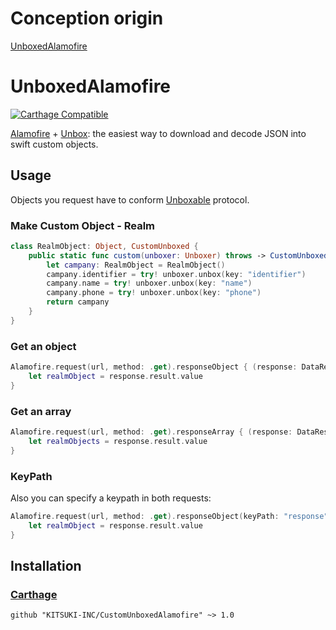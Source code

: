 # Conception origin
[UnboxedAlamofire](https://github.com/serejahh/UnboxedAlamofire)

# UnboxedAlamofire

[![Carthage Compatible](https://img.shields.io/badge/Carthage-compatible-4BC51D.svg?style=flat)](https://github.com/Carthage/Carthage)

[Alamofire](https://github.com/Alamofire/Alamofire) + [Unbox](https://github.com/JohnSundell/Unbox): the easiest way to download and decode JSON into swift custom objects.

## Usage

Objects you request have to conform [Unboxable](https://github.com/JohnSundell/Unbox#basic-example) protocol.

### Make Custom Object - Realm
``` swift
class RealmObject: Object, CustomUnboxed {
    public static func custom(unboxer: Unboxer) throws -> CustomUnboxed {
        let campany: RealmObject = RealmObject()
        campany.identifier = try! unboxer.unbox(key: "identifier")
        campany.name = try! unboxer.unbox(key: "name")
        campany.phone = try! unboxer.unbox(key: "phone")
        return campany
    }
}
```

### Get an object

``` swift
Alamofire.request(url, method: .get).responseObject { (response: DataResponse<RealmObject>) in
	let realmObject = response.result.value
}
```

### Get an array

``` swift
Alamofire.request(url, method: .get).responseArray { (response: DataResponse<[RealmObject]>) in
	let realmObjects = response.result.value
}
```

### KeyPath

Also you can specify a keypath in both requests:

``` swift
Alamofire.request(url, method: .get).responseObject(keyPath: "response") { (response: DataResponse<RealmObject>) in
	let realmObject = response.result.value
}
```

## Installation

### [Carthage](https://github.com/Carthage/Carthage)

```
github "KITSUKI-INC/CustomUnboxedAlamofire" ~> 1.0
```
